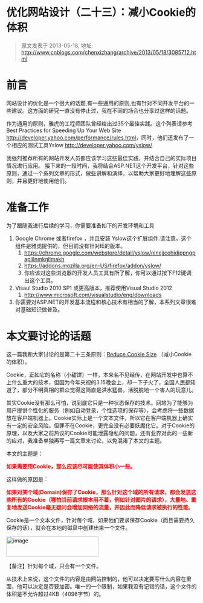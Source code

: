 # 优化网站设计（二十三）：减小Cookie的体积 
> 原文发表于 2013-05-18, 地址: http://www.cnblogs.com/chenxizhang/archive/2013/05/18/3085712.html 


<h1>前言</h1> <p>网站设计的优化是一个很大的话题,有一些通用的原则,也有针对不同开发平台的一些建议。这方面的研究一直没有停止过，我在不同的场合也分享过这样的话题。  <p>作为通用的原则，雅虎的工程师团队曾经给出过35个最佳实践。这个列表请参考<strong> </strong>Best Practices for Speeding Up Your Web Site&nbsp; <a href="http://developer.yahoo.com/performance/rules.html">http://developer.yahoo.com/performance/rules.html</a>，同时，他们还发布了一个相应的测试工具Yslow <a href="http://developer.yahoo.com/yslow/">http://developer.yahoo.com/yslow/</a>  <p>我强烈推荐所有的网站开发人员都应该学习这些最佳实践，并结合自己的实际项目情况进行应用。 接下来的一段时间，我将结合ASP.NET这个开发平台，针对这些原则，通过一个系列文章的形式，做些讲解和演绎，以帮助大家更好地理解这些原则，并且更好地使用他们。  <h1>准备工作</h1> <p>为了跟随我进行后续的学习，你需要准备如下的开发环境和工具  <ol> <li>Google Chrome 或者firefox ，并且安装 Yslow这个扩展组件.请注意，这个组件是雅虎提供的，但目前没有针对IE的版本。  <ol> <li><a href="https://chrome.google.com/webstore/detail/yslow/ninejjcohidippngpapiilnmkgllmakh">https://chrome.google.com/webstore/detail/yslow/ninejjcohidippngpapiilnmkgllmakh</a>  <li><a href="https://addons.mozilla.org/en-US/firefox/addon/yslow/">https://addons.mozilla.org/en-US/firefox/addon/yslow/</a>  <li>你应该对这些浏览器的开发人员工具有所了解，你可以通过按下F12键调出这个工具。</li></ol> <li>Visaul Studio 2010 SP1 或更高版本，推荐使用Visual Studio 2012  <ol> <li><a href="http://www.microsoft.com/visualstudio/eng/downloads">http://www.microsoft.com/visualstudio/eng/downloads</a></li></ol> <li>你需要对ASP.NET的开发基本流程和核心技术有相当的了解，本系列文章很难对基础知识做普及。</li></ol> <h1>本文要讨论的话题</h1> <p>这一篇我和大家讨论的是第二十三条原则：<a href="http://developer.yahoo.com/performance/rules.html#cookie_size">Reduce Cookie Size</a> （减小Cookie的体积）。  <p>Cookie，正如它的名称（小甜饼）一样，本来名不见经传，在网站开发中也算不上什么重大的技术，但因为今年央视的3.15晚会上，却一下子火了，全国人民都知道了，部分不明真相的群众觉得这简直是洪水猛兽，活脱脱地一个害人的玩意儿。  <p>其实Cookie没有那么可怕，说到底它只是一种状态保存的技术。网站为了能够为用户提供个性化的服务（例如自动登录，个性选项的保存等），会考虑将一些数据放在客户端机器上。Cookie实际上是一个文本文件，所以它在客户端机器上确实有一定的安全风险。但罪不在Cookie，更完全没有必要妖魔化它。对于Cookie的原理，以及大家之前热议的Cookie可能泄露隐私的问题，还有业界对此的一些新的应对，我准备单独再写一篇文章来讨论，以免混淆了本文的主题。</p> <p>本文的主题是：</p> <p><strong><font color="#ff0000">如果需要用Cookie，那么应该尽可能使其体积小一些。</font></strong></p> <p>这样做的原因是：</p> <p><font color="#ff0000"><strong>如果对某个域(Domain)保存了Cookie，那么针对这个域的所有请求，都会发送这些所有的Cookie（哪怕当前请求根本用不着，例如针对图片的请求），大量地、重复地发送Cookie毫无疑问会增加网络的流量，并因此而降低请求被执行的性能</strong></font>。</p> <p>Cookie是一个文本文件，针对每个域，如果他们要求保存Cookie（而且需要持久保存的话），就会在本地的磁盘中创建出来一个文件。</p> <p><a href="http://images.cnitblog.com/blog/9072/201305/18174012-3eaaf67d81b74dceab454166a11d1bd2.png"><img title="image" border="0" alt="image" src="http://images.cnitblog.com/blog/9072/201305/18174013-7c3bcd14a7b2444b9caac18f2d1352be.png" width="244" height="53"></a></p> <p>【备注】针对每个域，只会有一个文件。</p> <p>从技术上来说，这个文件的内容是由网站控制的，他可以决定要写什么内容在里面，他可以决定是否要加密。唯一的一个限制，如果我没有记错的话，这个文件的体积是不允许超过4KB（4096字节）的。</p>